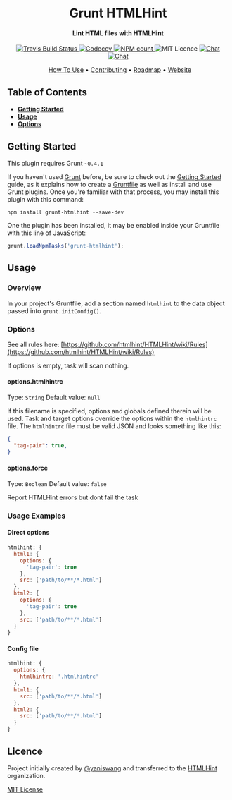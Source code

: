 <h1 align="center">
  <br>
  Grunt HTMLHint
  <br>
</h1>

<h4 align="center">Lint HTML files with HTMLHint</h4>

<p align="center">
  <a href="https://travis-ci.org/htmlhint/grunt-htmlhint">
    <img src="https://img.shields.io/travis/htmlhint/grunt-htmlhint.svg" alt="Travis Build Status">
  </a>
  <a href="https://codecov.io/gh/htmlhint/grunt-htmlhint">
    <img src="https://codecov.io/gh/htmlhint/grunt-htmlhint/branch/master/graph/badge.svg" alt="Codecov">
  </a>
  <a href="https://www.npmjs.com/package/grunt-htmlhint">
    <img src="https://img.shields.io/npm/dm/grunt-htmlhint.svg" alt="NPM count">
  </a>
  <img src="https://badgen.net/badge/license/MIT/green" alt="MIT Licence" />
  <a href="https://discord.gg/nJ6J9CP">
    <img src="https://img.shields.io/badge/chat-on%20discord-7289da.svg" alt="Chat">
  </a>
  <a href="http://roadmap.htmlhint.io/roadmap">
    <img src="https://img.shields.io/badge/check-our%20roadmap-EE503E.svg" alt="Chat">
  </a>
</p>

<p align="center">
  <a href="#getting-started">How To Use</a> • <a href="/CONTRIBUTING.md">Contributing</a> • <a href="http://roadmap.htmlhint.io/">Roadmap</a> • <a href="https://htmlhint.io">Website</a>
</p>

## Table of Contents

- **[Getting Started](#getting-started)**
- **[Usage](#usage)**
- **[Options](#options)**

## Getting Started
This plugin requires Grunt `~0.4.1`

If you haven't used [Grunt](http://gruntjs.com/) before, be sure to check out the [Getting Started](http://gruntjs.com/getting-started) guide, as it explains how to create a [Gruntfile](http://gruntjs.com/sample-gruntfile) as well as install and use Grunt plugins. Once you're familiar with that process, you may install this plugin with this command:

```shell
npm install grunt-htmlhint --save-dev
```

One the plugin has been installed, it may be enabled inside your Gruntfile with this line of JavaScript:

```js
grunt.loadNpmTasks('grunt-htmlhint');
```

## Usage

### Overview
In your project's Gruntfile, add a section named `htmlhint` to the data object passed into `grunt.initConfig()`.

### Options

See all rules here: [https://github.com/htmlhint/HTMLHint/wiki/Rules](https://github.com/htmlhint/HTMLHint/wiki/Rules)

If options is empty, task will scan nothing.

#### options.htmlhintrc
Type: `String`
Default value: `null`

If this filename is specified, options and globals defined therein will be used. Task and target options override the options within the `htmlhintrc` file. The `htmlhintrc` file must be valid JSON and looks something like this:

```json
{
  "tag-pair": true,
}
```

#### options.force
Type: `Boolean`
Default value: `false`

Report HTMLHint errors but dont fail the task

### Usage Examples

#### Direct options

```js
htmlhint: {
  html1: {
    options: {
      'tag-pair': true
    },
    src: ['path/to/**/*.html']
  },
  html2: {
    options: {
      'tag-pair': true
    },
    src: ['path/to/**/*.html']
  }
}
```

#### Config file

```js
htmlhint: {
  options: {
    htmlhintrc: '.htmlhintrc'
  },
  html1: {
    src: ['path/to/**/*.html']
  },
  html2: {
    src: ['path/to/**/*.html']
  }
}
```

## Licence

Project initially created by [@yaniswang](https://github.com/yaniswang) and transferred to the [HTMLHint](https://github.com/htmlhint) organization.

[MIT License](./LICENSE)
